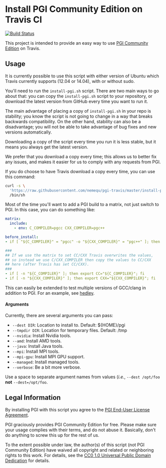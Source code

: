 # Install PGI Community Edition on Travis CI

[![Build Status](https://travis-ci.org/nemequ/pgi-travis.svg?branch=master)](https://travis-ci.org/nemequ/pgi-travis)

This project is intended to provide an easy way to use [PGI Community
Edition](http://www.pgroup.com/products/community.htm) on Travis.

## Usage

It is currently possible to use this script with either version of
Ubuntu which Travis currently supports (12.04 or 14.04), with or
without sudo.

You'll need to run the `install-pgi.sh` script.  There are two main
ways to go about that: you can copy the `install-pgi.sh` script to
your repository, or download the latest version from GitHub every time
you want to run it.

The main advantage of placing a copy of `install-pgi.sh` in your repo
is stability; you know the script is not going to change in a way that
breaks backwards compatibility.  On the other hand, stability can also
be a disadvantage; you will not be able to take advantage of bug fixes
and new versions automatically.

Downloading a copy of the script every time you run it is less stable,
but it means you always get the latest version.

We prefer that you download a copy every time; this allows us to
better fix any issues, and makes it easier for us to comply with any
requests from PGI.

If you do choose to have Travis download a copy every time, you can
use this command:

```bash
curl -s \
  'https://raw.githubusercontent.com/nemequ/pgi-travis/master/install-pgi.sh' | \
  /bin/sh
```

Most of the time you'll want to add a PGI build to a matrix, not just
switch to PGI.  In this case, you can do something like:

```yaml
matrix:
  include:
    - env: C_COMPILER=pgcc CXX_COMPILER=pgc++

before_install:
- if [ "${C_COMPILER}" = "pgcc" -o "${CXX_COMPILER}" = "pgc++" ]; then curl -s 'https://raw.githubusercontent.com/nemequ/pgi-travis/master/install-pgi.sh' | /bin/sh; fi

###
## If we use the matrix to set CC/CXX Travis overwrites the values,
## so instead we use C/CXX_COMPILER then copy the values to CC/CXX
## here (after Travis has set CC/CXX).
###
- if [ -n "${C_COMPILER}" ]; then export CC="${C_COMPILER}"; fi
- if [ -n "${CXX_COMPILER}" ]; then export CXX="${CXX_COMPILER}"; fi
```

This can easily be extended to test multiple versions of GCC/clang in
addition to PGI.  For an example, see
[hedley](https://github.com/nemequ/hedley/blob/master/.travis.yml).

#### Arguments

Currently, there are several arguments you can pass:

 - `--dest DIR`: Location to install to.  Default: ${HOME}/pgi
 - `--tmpdir DIR`: Location for temporary files.  Default: /tmp
 - `--nvidia`: Install Nvidia tools.
 - `--amd`: Install AMD tools.
 - `--java`: Install Java tools.
 - `--mpi`: Install MPI tools.
 - `--mpi-gpu`: Install MPI GPU support.
 - `--managed`: Install managed tools.
 - `--verbose`: Be a bit more verbose.

Use a space to separate argument names from values (*i.e.*, `--dest
/opt/foo` **not** `--dest=/opt/foo`.

## Legal Information

By installing PGI with this script you agree to the [PGI End-User
License Agreement](http://www.pgroup.com/doc/LICENSE.txt).

PGI graciously provides PGI Community Edition for free.  Please make
sure your usage complies with their terms, and do not abuse it.
Basically, don't do anything to screw this up for the rest of us.

To the extent possible under law, the author(s) of this script (not
PGI Community Edition) have waived all copyright and related or
neighboring rights to this work.  For details, see the [CC0 1.0
Universal Public Domain
Dedication](https://creativecommons.org/publicdomain/zero/1.0/) for
details.
